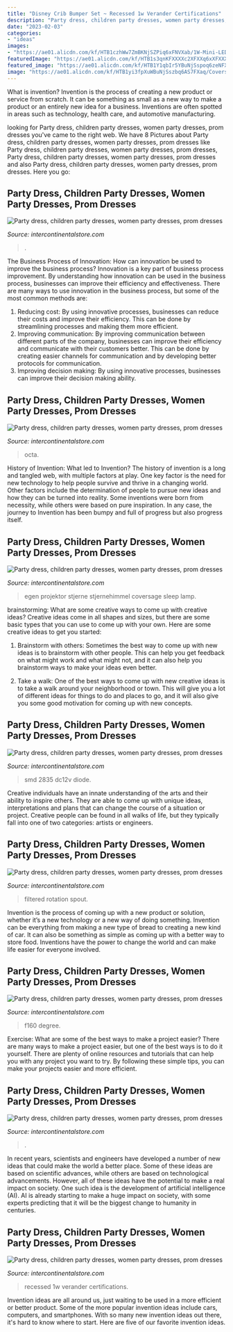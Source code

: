 ```yaml
---
title: "Disney Crib Bumper Set ~ Recessed 1w Verander Certifications"
description: "Party dress, children party dresses, women party dresses, prom dresses"
date: "2023-02-03"
categories:
- "ideas"
images:
- "https://ae01.alicdn.com/kf/HTB1czhWw7ZmBKNjSZPiq6xFNVXab/1W-Mini-LED-Spotlight-Ceiling-Small-Recessed-Lighting-Showcase-Verander-Kitchen-Step-Wall-Stair-Spot-Light.jpg"
featuredImage: "https://ae01.alicdn.com/kf/HTB1s3qnKFXXXXc2XFXXq6xXFXXXL/2020-Hot-Sell-Men-Dress-Watch-QUartz-UWOOD-Mens-Wooden-Watch-Wood-Wrist-Watches-men-Natural.jpg_640x640.jpg"
featured_image: "https://ae01.alicdn.com/kf/HTB1Y1qbIr5YBuNjSspoq6zeNFXam/360-Degree-Rotation-brass-drinking-filtered-water-kitchen-faucet-Bend-Double-right-angle-Right-angle-Faucet.jpg_640x640.jpg"
image: "https://ae01.alicdn.com/kf/HTB1yi3fpXuWBuNjSszbq6AS7FXaq/Coversage-Rotating-Night-Light-Projector-Spin-Starry-Sky-Star-Master-Children-Kids-Baby-Sleep-Romantic-Led.jpg_640x640.jpg"
---
```



What is invention?
Invention is the process of creating a new product or service from scratch. It can be something as small as a new way to make a product or an entirely new idea for a business. Inventions are often spotted in areas such as technology, health care, and automotive manufacturing.

	

		
looking for Party dress, children party dresses, women party dresses, prom dresses you've came to the right web. We have 8 Pictures about Party dress, children party dresses, women party dresses, prom dresses like Party dress, children party dresses, women party dresses, prom dresses, Party dress, children party dresses, women party dresses, prom dresses and also Party dress, children party dresses, women party dresses, prom dresses. Here you go:
		
    
## Party Dress, Children Party Dresses, Women Party Dresses, Prom Dresses

<img loading=lazy src="https://ae01.alicdn.com/kf/HTB1s3qnKFXXXXc2XFXXq6xXFXXXL/2020-Hot-Sell-Men-Dress-Watch-QUartz-UWOOD-Mens-Wooden-Watch-Wood-Wrist-Watches-men-Natural.jpg_640x640.jpg" onerror="this.onerror=null;this.src='https://tse1.mm.bing.net/th?id=OIP.WojlFHLAoAuT_lh0azlrPQAAAA&amp;pid=15.1';" alt="Party dress, children party dresses, women party dresses, prom dresses">

_Source: intercontinentalstore.com_

>. 

	

The Business Process of Innovation: How can innovation be used to improve the business process?
Innovation is a key part of business process improvement. By understanding how innovation can be used in the business process, businesses can improve their efficiency and effectiveness. There are many ways to use innovation in the business process, but some of the most common methods are: 
1) Reducing cost: By using innovative processes, businesses can reduce their costs and improve their efficiency. This can be done by streamlining processes and making them more efficient. 
2) Improving communication: By improving communication between different parts of the company, businesses can improve their efficiency and communicate with their customers better. This can be done by creating easier channels for communication and by developing better protocols for communication. 
3) Improving decision making: By using innovative processes, businesses can improve their decision making ability.

    
## Party Dress, Children Party Dresses, Women Party Dresses, Prom Dresses

<img loading=lazy src="https://ae01.alicdn.com/kf/HTB10QTrVQvoK1RjSZFwq6AiCFXaa.jpg" onerror="this.onerror=null;this.src='https://tse2.mm.bing.net/th?id=OIP.GnnnMtVLYtAWF7z76Il2sgHaKd&amp;pid=15.1';" alt="Party dress, children party dresses, women party dresses, prom dresses">

_Source: intercontinentalstore.com_

>octa. 

	

History of Invention: What led to Invention?
The history of invention is a long and tangled web, with multiple factors at play. One key factor is the need for new technology to help people survive and thrive in a changing world. Other factors include the determination of people to pursue new ideas and how they can be turned into reality. Some inventions were born from necessity, while others were based on pure inspiration. In any case, the journey to Invention has been bumpy and full of progress but also progress itself.

    
## Party Dress, Children Party Dresses, Women Party Dresses, Prom Dresses

<img loading=lazy src="https://ae01.alicdn.com/kf/HTB1yi3fpXuWBuNjSszbq6AS7FXaq/Coversage-Rotating-Night-Light-Projector-Spin-Starry-Sky-Star-Master-Children-Kids-Baby-Sleep-Romantic-Led.jpg_640x640.jpg" onerror="this.onerror=null;this.src='https://tse4.mm.bing.net/th?id=OIP.1x8KYZcnzieUJeORe-n4FQHaHa&amp;pid=15.1';" alt="Party dress, children party dresses, women party dresses, prom dresses">

_Source: intercontinentalstore.com_

>egen projektor stjerne stjernehimmel coversage sleep lamp. 

	

brainstorming: What are some creative ways to come up with creative ideas?
Creative ideas come in all shapes and sizes, but there are some basic types that you can use to come up with your own. Here are some creative ideas to get you started:
1. Brainstorm with others: Sometimes the best way to come up with new ideas is to brainstorm with other people. This can help you get feedback on what might work and what might not, and it can also help you brainstorm ways to make your ideas even better.

2. Take a walk: One of the best ways to come up with new creative ideas is to take a walk around your neighborhood or town. This will give you a lot of different ideas for things to do and places to go, and it will also give you some good motivation for coming up with new concepts.


    
## Party Dress, Children Party Dresses, Women Party Dresses, Prom Dresses

<img loading=lazy src="https://ae01.alicdn.com/kf/H5c579372e70740e9b54dc63549cbebc6s.jpg" onerror="this.onerror=null;this.src='https://tse2.mm.bing.net/th?id=OIP.s6pq9U64Gv5t8O6Jb2JKCQHaHa&amp;pid=15.1';" alt="Party dress, children party dresses, women party dresses, prom dresses">

_Source: intercontinentalstore.com_

>smd 2835 dc12v diode. 

	

Creative individuals have an innate understanding of the arts and their ability to inspire others. They are able to come up with unique ideas, interpretations and plans that can change the course of a situation or project. Creative people can be found in all walks of life, but they typically fall into one of two categories: artists or engineers.

    
## Party Dress, Children Party Dresses, Women Party Dresses, Prom Dresses

<img loading=lazy src="https://ae01.alicdn.com/kf/HTB1Y1qbIr5YBuNjSspoq6zeNFXam/360-Degree-Rotation-brass-drinking-filtered-water-kitchen-faucet-Bend-Double-right-angle-Right-angle-Faucet.jpg_640x640.jpg" onerror="this.onerror=null;this.src='https://tse1.mm.bing.net/th?id=OIP.mDvN_lH3k1NXvY-fJk_E6gHaHa&amp;pid=15.1';" alt="Party dress, children party dresses, women party dresses, prom dresses">

_Source: intercontinentalstore.com_

>filtered rotation spout. 

	

Invention is the process of coming up with a new product or solution, whether it’s a new technology or a new way of doing something. Invention can be everything from making a new type of bread to creating a new kind of car. It can also be something as simple as coming up with a better way to store food. Inventions have the power to change the world and can make life easier for everyone involved.

    
## Party Dress, Children Party Dresses, Women Party Dresses, Prom Dresses

<img loading=lazy src="https://ae01.alicdn.com/kf/HTB1E3o7sbSYBuNjSspfq6AZCpXaV.jpg" onerror="this.onerror=null;this.src='https://tse3.mm.bing.net/th?id=OIP.NjJov2G-eT1AZmA1Tn479wHaKg&amp;pid=15.1';" alt="Party dress, children party dresses, women party dresses, prom dresses">

_Source: intercontinentalstore.com_

>f160 degree. 

	

Exercise: What are some of the best ways to make a project easier?
There are many ways to make a project easier, but one of the best ways is to do it yourself. There are plenty of online resources and tutorials that can help you with any project you want to try. By following these simple tips, you can make your projects easier and more efficient.

    
## Party Dress, Children Party Dresses, Women Party Dresses, Prom Dresses

<img loading=lazy src="https://ae01.alicdn.com/kf/H8033ae78064043f1b0259ec74172d2f6T.jpg" onerror="this.onerror=null;this.src='https://tse4.mm.bing.net/th?id=OIP.yzGezzelIhmavADkPH6UyQHaHa&amp;pid=15.1';" alt="Party dress, children party dresses, women party dresses, prom dresses">

_Source: intercontinentalstore.com_

>. 

	

In recent years, scientists and engineers have developed a number of new ideas that could make the world a better place. Some of these ideas are based on scientific advances, while others are based on technological advancements. However, all of these ideas have the potential to make a real impact on society. One such idea is the development of artificial intelligence (AI). AI is already starting to make a huge impact on society, with some experts predicting that it will be the biggest change to humanity in centuries.

    
## Party Dress, Children Party Dresses, Women Party Dresses, Prom Dresses

<img loading=lazy src="https://ae01.alicdn.com/kf/HTB1czhWw7ZmBKNjSZPiq6xFNVXab/1W-Mini-LED-Spotlight-Ceiling-Small-Recessed-Lighting-Showcase-Verander-Kitchen-Step-Wall-Stair-Spot-Light.jpg" onerror="this.onerror=null;this.src='https://tse2.mm.bing.net/th?id=OIP.QXiLWRUgogLqtet6qi9o8gHaHa&amp;pid=15.1';" alt="Party dress, children party dresses, women party dresses, prom dresses">

_Source: intercontinentalstore.com_

>recessed 1w verander certifications. 

	

Invention ideas are all around us, just waiting to be used in a more efficient or better product. Some of the more popular invention ideas include cars, computers, and smartphones. With so many new invention ideas out there, it's hard to know where to start. Here are five of our favorite invention ideas.

